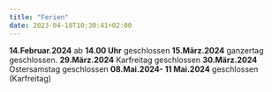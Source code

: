 ```yaml
---
title: "Ferien"
date: 2023-04-10T10:30:41+02:00
---
```

**14.Februar.2024** ab **14.00 Uhr** geschlossen
**15.März.2024** ganzertag geschlossen.
**29.März.2024** Karfreitag geschlossen
**30.März.2024** Ostersamstag geschlossen
**08.Mai.2024- 11 Mai.2024** geschlossen (Karfreitag)

